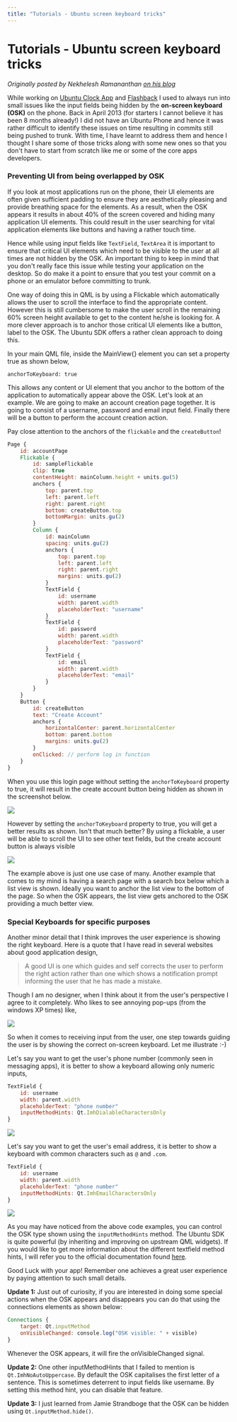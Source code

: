 ```yaml
---
title: "Tutorials - Ubuntu screen keyboard tricks"
---
```


# Tutorials - Ubuntu screen keyboard tricks

_Originally posted by Nekhelesh Ramananthan [on his blog](https://web.archive.org/web/20160713053154/http://nik90.com/ubuntu-touch-keyboard-tricks/)_

While working on [Ubuntu Clock App](https://launchpad.net/ubuntu-clock-app)
and [Flashback](https://launchpad.net/cliffhanger) I used to always run into
small issues like the input fields being hidden by the **on-screen keyboard
(OSK)** on the phone. Back in April 2013 (for starters I cannot believe it has
been 8 months already!) I did not have an Ubuntu Phone and hence it was rather
difficult to identify these issues on time resulting in commits still being
pushed to trunk. With time, I have learnt to address them and hence I thought
I share some of those tricks along with some new ones so that you don't have
to start from scratch like me or some of the core apps developers.

### Preventing UI from being overlapped by OSK

If you look at most applications run on the phone, their UI elements are often
given sufficient padding to ensure they are aesthetically pleasing and provide
breathing space for the elements. As a result, when the OSK appears it results
in about 40% of the screen covered and hiding many application UI elements.
This could result in the user searching for vital application elements like
buttons and having a rather touch time.

Hence while using input fields like `TextField`, `TextArea` it is important to
ensure that critical UI elements which need to be visible to the user at all
times are not hidden by the OSK. An important thing to keep in mind that you
don't really face this issue while testing your application on the desktop. So
do make it a point to ensure that you test your commit on a phone or an
emulator before committing to trunk.

One way of doing this in QML is by using a Flickable which automatically
allows the user to scroll the interface to find the appropriate content.
However this is still cumbersome to make the user scroll in the remaining 60%
screen height available to get to the content he/she is looking for. A more
clever approach is to anchor those critical UI elements like a button, label
to the OSK. The Ubuntu SDK offers a rather clean approach to doing this.

In your main QML file, inside the MainView{} element you can set a property
true as shown below,

`anchorToKeyboard: true`

This allows any content or UI element that you anchor to the bottom of the
application to automatically appear above the OSK. Let's look at an example.
We are going to make an account creation page together. It is going to consist
of a username, password and email input field. Finally there will be a button
to perform the account creation action.

Pay close attention to the anchors of the `flickable` and the
`createButton`!

``` QML
Page {
    id: accountPage
    Flickable {
        id: sampleFlickable
        clip: true
        contentHeight: mainColumn.height + units.gu(5)
        anchors {
            top: parent.top
            left: parent.left
            right: parent.right
            bottom: createButton.top
            bottomMargin: units.gu(2)
        }            
        Column {
            id: mainColumn
            spacing: units.gu(2)
            anchors {
                top: parent.top
                left: parent.left
                right: parent.right
                margins: units.gu(2)
            }
            TextField {
                id: username
                width: parent.width
                placeholderText: "username"
            }
            TextField {
                id: password
                width: parent.width
                placeholderText: "password"
            }
            TextField {
                id: email
                width: parent.width
                placeholderText: "email"
            }
        }
    }
    Button {
        id: createButton
        text: "Create Account"
        anchors {
            horizontalCenter: parent.horizontalCenter
            bottom: parent.bottom
            margins: units.gu(2)
        }
        onClicked: // perform log in function
    }
}
```

When you use this login page without setting the `anchorToKeyboard` property
to true, it will result in the create account button being hidden as shown in
the screenshot below.

![](../../../media/8cd8476a-dbee-4488-90cf-28f52990df6f-cms_page_media/218/without_anchor.png)

However by setting the `anchorToKeyboard` property to true, you will get a
better results as shown. Isn't that much better? By using a flickable, a user
will be able to scroll the UI to see other text fields, but the create account
button is always visible

![](../../../media/26487ccc-3904-4d9a-96d1-245aa0899e8c-cms_page_media/218/with_anchor.png)

The example above is just one use case of many. Another example that comes to
my mind is having a search page with a search box below which a list view is
shown. Ideally you want to anchor the list view to the bottom of the page. So
when the OSK appears, the list view gets anchored to the OSK providing a much
better view.

### Special Keyboards for specific purposes

Another minor detail that I think improves the user experience is showing the
right keyboard. Here is a quote that I have read in several websites about
good application design,

> A good UI is one which guides and self corrects the user to perform the
right action rather than one which shows a notification prompt informing the
user that he has made a mistake.

Though I am no designer, when I think about it from the user's perspective I
agree to it completely. Who likes to see annoying pop-ups (from the windows XP
times) like,

![](../../../media/qml-tutorial-annoying-pop-up.png)

So when it comes to receiving input from the user, one step towards guiding
the user is by showing the correct on-screen keyboard. Let me illustrate :-)

Let's say you want to get the user's phone number (commonly seen in messaging
apps), it is better to show a keyboard allowing only numeric inputs,

``` QML
TextField {
    id: username
    width: parent.width
    placeholderText: "phone number"
    inputMethodHints: Qt.ImhDialableCharactersOnly
}
```

![](../../../media/fda0496f-74e9-4e80-a5f4-67075320f2eb-cms_page_media/218/dialer.png)

Let's say you want to get the user's email address, it is better to show a
keyboard with common characters such as `@` and `.com`.

``` QML
TextField {
    id: username
    width: parent.width
    placeholderText: "phone number"
    inputMethodHints: Qt.ImhEmailCharactersOnly
}
```

![](../../../media/41b0425d-0ed0-4676-ac9d-d84e73a21b3a-cms_page_media/218/email.png)

As you may have noticed from the above code examples, you can control the OSK
type shown using the `inputMethodHints` method. The Ubuntu SDK is quite
powerful (by inheriting and improving on upstream QML widgets). If you would
like to get more information about the different textfield method hints, I
will refer you to the official documentation found [here](https://developer.ubuntu.com/api/apps/qml/sdk-14.10/Ubuntu.Components.TextField/).

Good Luck with your app! Remember one achieves a great user experience by
paying attention to such small details.

**Update 1:** Just out of curiosity, if you are interested in doing some special actions when the OSK appears and disappears you can do that using the connections elements as shown below:

``` QML
Connections {
    target: Qt.inputMethod
    onVisibleChanged: console.log("OSK visible: " + visible)
}
```

Whenever the OSK appears, it will fire the onVisibleChanged signal.

**Update 2:** One other inputMethodHints that I failed to mention is `Qt.ImhNoAutoUppercase`. By default the OSK capitalises the first letter of a sentence. This is sometimes deterrent to input fields like username. By setting this method hint, you can disable that feature.

**Update 3:** I just learned from Jamie Strandboge that the OSK can be hidden using `Qt.inputMethod.hide()`.
